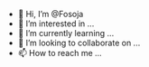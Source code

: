 - 👋 Hi, I’m @Fosoja
- 👀 I’m interested in ...
- 🌱 I’m currently learning ...
- 💞️ I’m looking to collaborate on ...
- 📫 How to reach me ...

<!---
Fosoja/Fosoja is a ✨ special ✨ repository because its `README.md` (this file) appears on your GitHub profile.
You can click the Preview link to take a look at your changes.
--->
